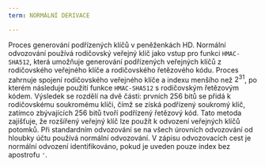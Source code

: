 ```yaml
---
term: NORMÁLNÍ DERIVACE

---
```

Proces generování podřízených klíčů v peněženkách HD. Normální odvozování používá rodičovský veřejný klíč jako vstup pro funkci `HMAC-SHA512`, která umožňuje generování podřízených veřejných klíčů z rodičovského veřejného klíče a rodičovského řetězového kódu. Proces zahrnuje spojení rodičovského veřejného klíče a indexu menšího než $2^{31}$, po kterém následuje použití funkce `HMAC-SHA512` s rodičovským řetězovým kódem. Výsledek se rozdělí na dvě části: prvních 256 bitů se přidá k rodičovskému soukromému klíči, čímž se získá podřízený soukromý klíč, zatímco zbývajících 256 bitů tvoří podřízený řetězový kód. Tato metoda zajišťuje, že rozšířený veřejný klíč lze použít k odvození veřejných klíčů potomků. Při standardním odvozování se na všech úrovních odvozování od hloubky účtu používá normální odvozování. V zápisu odvozovacích cest je normální odvození identifikováno, pokud je uveden pouze index bez apostrofu `'`.